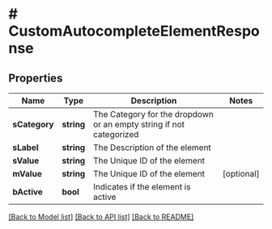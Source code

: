 # # CustomAutocompleteElementResponse

## Properties

Name | Type | Description | Notes
------------ | ------------- | ------------- | -------------
**sCategory** | **string** | The Category for the dropdown or an empty string if not categorized |
**sLabel** | **string** | The Description of the element |
**sValue** | **string** | The Unique ID of the element |
**mValue** | **string** | The Unique ID of the element | [optional]
**bActive** | **bool** | Indicates if the element is active |

[[Back to Model list]](../../README.md#models) [[Back to API list]](../../README.md#endpoints) [[Back to README]](../../README.md)
